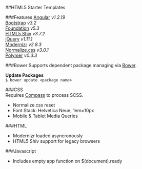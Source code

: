 ##HTML5 Starter Templates

###Features
[Angular](https://angularjs.org/) *v1.2.19*  
[Bootstrap](http://getbootstrap.com/) *v3.2*  
[Foundation](http://foundation.zurb.com/) *v5.3*  
[HTML5 Shiv](https://github.com/aFarkas/html5shiv/) *v3.7.2*  
[jQuery](http://jquery.com/) *v1.11.1*  
[Modernizr](http://modernizr.com/) *v2.8.3*  
[Normalize.css](http://necolas.github.io/normalize.css/) *v3.0.1*  
[Polymer](http://www.polymer-project.org/) *v0.3.3*  


###Bower
Supports dependent package managing via [Bower](http://bower.io/).  

**Update Packages**  
``$ bower update <package name>``


###CSS  
Requires [Compass](http://compass-style.org/) to process SCSS. 

- Normalize.css reset
- Font Stack: Helvetica Neue, 1em=10px
- Mobile & Tablet Media Queries


###HTML
- Modernizr loaded asyncronously
- HTML5 Shiv support for legacy browsers


###Javascript
- Includes empty app function on $(document).ready